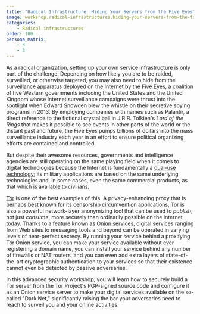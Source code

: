 ```yaml
---
title: "Radical Infrastructure: Hiding Your Servers from the Five Eyes"
image: workshop.radical-infrastructures.hiding-your-servers-from-the-five-eyes.png
categories:
    - Radical infrastructures
order: 100
persona_matrix:
    - 3
    - 3
---
```


As a radical organization, setting up your own service infrastructure is only part of the challenge. Depending on how likely you are to be raided, surveilled, or otherwise targeted, you may also need to hide from the surveillance apparatus deployed on the Internet by the [Five Eyes](https://en.wikipedia.org/wiki/Five_Eyes), a coalition of five Western governments including the United States and the United Kingdom whose Internet surveillance campaigns were thrust into the spotlight when Edward Snowden blew the whistle on their secretive spying programs in 2013. By employing companies with names such as Palantir, a direct reference to the fictional crystal ball in J.R.R. Tolkien's <cite>Lord of the Rings</cite> that makes it possible to see events in other parts of the world or the distant past and future, the Five Eyes pumps billions of dollars into the mass surveillance industry each year in an effort to ensure political organizing efforts are contained and controlled.

But despite their awesome resources, governments and intelligence agencies are still operating on the same playing field when it comes to digital technologies because the Internet is fundamentally a [dual-use technology](https://en.wikipedia.org/wiki/Dual-use_technology); its military applications are based on the same underlying technologies and, in some cases, even the same commercial products, as that which is available to civilians.

[Tor](https://torproject.org/) is one of the best examples of this. A privacy-enhancing proxy that is perhaps best known for its censorship circumvention applications, Tor is also a powerful network-layer anonymizing tool that can be used to *publish*, not just *consume*, more securely than ordinarily possible on the Internet today. Thanks to a feature known as [Onion services](https://2019.www.torproject.org/docs/onion-services.html.en), digital services ranging from Web sites to messaging tools and beyond can be operated in varying levels of near-perfect secrecy. By running your service behind a proxifying Tor Onion service, you can make your service available without ever registering a domain name, you can install your service behind any number of firewalls or NAT routers, and you can even add extra layers of state-of-the-art cryptographic authentication to your services so that their existence cannot even be detected by passive adversaries.

In this advanced security workshop, you will learn how to securely build a Tor server from the Tor Project's PGP-signed source code and configure it as an Onion service server to make your digital services available on the so-called "Dark Net," significantly raising the bar your adversaries need to reach to surveil you and your online activities.
